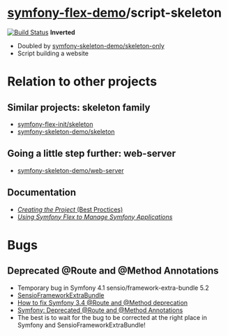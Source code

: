 # [symfony-flex-demo](https://symfony-flex-demo.github.io)/script-skeleton

[![Build Status](https://travis-ci.org/symfony-flex-demo/script-skeleton.svg?branch=master)](https://travis-ci.org/symfony-flex-demo/script-skeleton) **Inverted**

* Doubled by [symfony-skeleton-demo/skeleton-only](https://github.com/symfony-skeleton-demo/skeleton-only)
* Script building a website

# Relation to other projects
## Similar projects: skeleton family
* [symfony-flex-init/skeleton](https://github.com/symfony-flex-init/skeleton)
* [symfony-skeleton-demo/skeleton](https://github.com/symfony-skeleton-demo/skeleton)

## Going a little step further: web-server
* [symfony-skeleton-demo/web-server](https://github.com/symfony-skeleton-demo/web-server)

## Documentation
* [*Creating the Project* (Best Proctices)](https://symfony.com/doc/current/best_practices/creating-the-project.html)
* [*Using Symfony Flex to Manage Symfony Applications*](https://symfony.com/doc/current/setup/flex.html)

# Bugs
## Deprecated @Route and @Method Annotations
* Temporary bug in Symfony 4.1 sensio/framework-extra-bundle 5.2
* [SensioFrameworkExtraBundle](http://symfony.com/doc/current/bundles/SensioFrameworkExtraBundle)
* [How to fix Symfony 3.4 @Route and @Method deprecation](https://stackoverflow.com/questions/51171934/how-to-fix-symfony-3-4-route-and-method-deprecation)
* [Symfony: Deprecated @Route and @Method Annotations](https://medium.com/@nebkam/symfony-deprecated-route-and-method-annotations-4d5e1d34556a)
* The best is to wait for the bug to be corrected at the right place in Symfony and SensioFrameworkExtraBundle!
